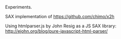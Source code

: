 Experiments.

SAX implementation of https://github.com/chimo/x2h

Using htmlparser.js by John Resig as a JS SAX library: http://ejohn.org/blog/pure-javascript-html-parser/
